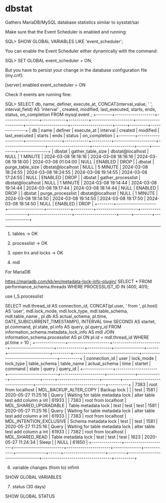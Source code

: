 # dbstat
Gathers MariaDB/MySQL database statistics similar to sysstat/sar

Make sure that the Event Scheduler is enabled and running:

SQL> SHOW GLOBAL VARIABLES LIKE 'event_scheduler';

You can enable the Event Scheduler either dynamically with the command:

SQL> SET GLOBAL event_scheduler = ON;

But you have to persist your change in the database configuration file (my.cnf):

[server]
enabled event_scheduler = ON

Check if events are running fine:

SQL> SELECT db, name, definer, execute_at, CONCAT(interval_value, ' ', interval_field) AS 'interval'
          , created, modified, last_executed, starts, ends, status, on_completion
  FROM mysql.event
;
+--------+--------------------+------------------+------------+----------+---------------------+---------------------+---------------------+---------------------+------+---------+---------------+
| db     | name               | definer          | execute_at | interval | created             | modified            | last_executed       | starts              | ends | status  | on_completion |
+--------+--------------------+------------------+------------+----------+---------------------+---------------------+---------------------+---------------------+------+---------+---------------+
| dbstat | gather_table_size  | dbstat@localhost | NULL       | 1 MINUTE | 2024-03-08 18:16:16 | 2024-03-08 18:16:16 | 2024-03-08 19:18:00 | 2024-03-08 01:04:00 | NULL | ENABLED | DROP          |
| dbstat | purge_table_size   | dbstat@localhost | NULL       | 5 MINUTE | 2024-03-08 18:24:55 | 2024-03-08 18:24:55 | 2024-03-08 19:14:55 | 2024-03-08 17:24:55 | NULL | ENABLED | DROP          |
| dbstat | gather_processlist | dbstat@localhost | NULL       | 1 MINUTE | 2024-03-08 19:14:44 | 2024-03-08 19:14:44 | 2024-03-08 19:17:44 | 2024-03-08 18:14:44 | NULL | ENABLED | DROP          |
| dbstat | purge_processlist  | dbstat@localhost | NULL       | 1 MINUTE | 2024-03-08 19:14:50 | 2024-03-08 19:14:50 | 2024-03-08 19:17:50 | 2024-03-08 18:14:50 | NULL | ENABLED | DROP          |
+--------+--------------------+------------------+------------+----------+---------------------+---------------------+---------------------+---------------------+------+---------+---------------+



----

1. tables -> OK
2. processlist -> OK
3. open trx and locks -> OK

4. mdl

For MariaDB

https://mariadb.com/kb/en/metadata-lock-info-plugin/
SELECT *
  FROM performance_schema.threads
 WHERE PROCESSLIST_ID IN (400, 401);

use I_S.processlist

 SELECT mdl.thread_id AS connection_id, CONCAT(pl.user, ' from ', pl.host) AS 'user', mdl.lock_mode, mdl.lock_type, mdl.table_schema, mdl.table_name
          , pl.db AS actual_schema, pl.time, DATE_SUB(CURRENT_TIMESTAMP(), INTERVAL time SECOND) AS startet, pl.command, pl.state, pl.info AS query, pl.query_id
       FROM information_schema.metadata_lock_info AS mdl
       JOIN information_schema.processlist AS pl ON pl.id = mdl.thread_id
      WHERE pl.time > 10
;
+---------------+---------------------+-------------------------+----------------------+--------------+------------+---------------+------+---------------------+---------+---------------------------------+-----------------------------------+----------+
| connection_id | user                | lock_mode               | lock_type            | table_schema | table_name | actual_schema | time | startet             | command | state                           | query                             | query_id |
+---------------+---------------------+-------------------------+----------------------+--------------+------------+---------------+------+---------------------+---------+---------------------------------+-----------------------------------+----------+
|          7383 | root from localhost | MDL_BACKUP_ALTER_COPY   | Backup lock          |              |            | test          | 1581 | 2020-05-27 11:25:16 | Query   | Waiting for table metadata lock | alter table test add column a int |    61933 |
|          7383 | root from localhost | MDL_SHARED_UPGRADABLE   | Table metadata lock  | test         | test       | test          | 1581 | 2020-05-27 11:25:16 | Query   | Waiting for table metadata lock | alter table test add column a int |    61933 |
|          7383 | root from localhost | MDL_INTENTION_EXCLUSIVE | Schema metadata lock | test         |            | test          | 1581 | 2020-05-27 11:25:16 | Query   | Waiting for table metadata lock | alter table test add column a int |    61933 |
|          7382 | root from localhost | MDL_SHARED_READ         | Table metadata lock  | test         | test       | test          | 1623 | 2020-05-27 11:24:34 | Sleep   |                                 | NULL                              |    61850 |
+---------------+---------------------+-------------------------+----------------------+--------------+------------+---------------+------+---------------------+---------+---------------------------------+-----------------------------------+----------+

6. variable changes (from to) infinit

SHOW GLOBAL VARIABLES

7. status (30 days)

SHOW GLOBAL STATUS
